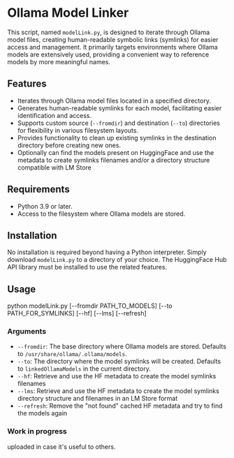 # Ollama Model Linker

This script, named `modelLink.py`, is designed to iterate through Ollama model files, creating human-readable symbolic links (symlinks) for easier access and management. It primarily targets environments where Ollama models are extensively used, providing a convenient way to reference models by more meaningful names.

## Features

- Iterates through Ollama model files located in a specified directory.
- Generates human-readable symlinks for each model, facilitating easier identification and access.
- Supports custom source (`--fromdir`) and destination (`--to`) directories for flexibility in various filesystem layouts.
- Provides functionality to clean up existing symlinks in the destination directory before creating new ones.
- Optionally can find the models present on HuggingFace and use the metadata to create symlinks filenames and/or a directory structure compatible with LM Store

## Requirements

- Python 3.9 or later.
- Access to the filesystem where Ollama models are stored.

## Installation

No installation is required beyond having a Python interpreter. Simply download `modelLink.py` to a directory of your choice.
The HuggingFace Hub API library must be installed to use the related features.

## Usage
python modelLink.py [--fromdir PATH_TO_MODELS] [--to PATH_FOR_SYMLINKS] [--hf] [--lms] [--refresh]

### Arguments

- `--fromdir`: The base directory where Ollama models are stored. Defaults to `/usr/share/ollama/.ollama/models`.
- `--to`: The directory where the model symlinks will be created. Defaults to `linkedOllamaModels` in the current directory.
- `--hf`: Retrieve and use the HF metadata to create the model symlinks filenames
- `--lms`: Retrieve and use the HF metadata to create the model symlinks directory structure and filenames in an LM Store format
- `--refresh`: Remove the "not found" cached HF metadata and try to find the models again

### Work in progress
uploaded in case it's useful to others.

